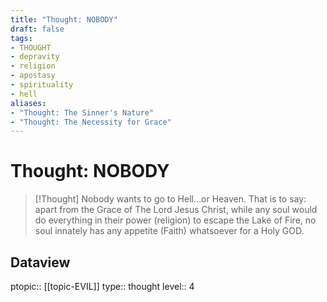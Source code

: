 ```yaml
---
title: "Thought: NOBODY"
draft: false
tags:
- THOUGHT
- depravity
- religion
- apostasy
- spirituality
- hell
aliases:
- "Thought: The Sinner's Nature"
- "Thought: The Necessity for Grace"
---
```

# Thought: NOBODY
> [!Thought]
> Nobody wants to go to Hell…or Heaven. 
> That is to say: apart from the Grace of The Lord Jesus Christ, while any soul would do everything in their power (religion) to escape the Lake of Fire, no soul innately has any appetite (Faith) whatsoever for a Holy GOD.

## Dataview
ptopic:: [[topic-EVIL]]
type:: thought
level:: 4
